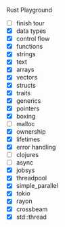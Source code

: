 Rust Playground

- [ ] finish tour
- [x] data types
- [x] control flow
- [x] functions
- [x] strings
- [x] text
- [x] arrays
- [x] vectors
- [x] structs
- [x] traits
- [x] generics
- [x] pointers
- [x] boxing
- [ ] malloc
- [x] ownership
- [x] lifetimes
- [x] error handling
- [ ] clojures
- [ ] async
- [x] jobsys
- [x] threadpool
- [x] simple_parallel
- [x] tokio
- [x] rayon
- [x] crossbeam
- [x] std::thread